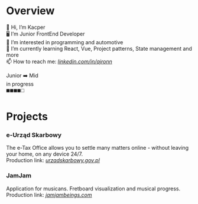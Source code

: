 # Overview

 👋 Hi, I’m Kacper  
 🖥️ I’m Junior FrontEnd Developer  
 👀 I’m interested in programming and automotive  
 🌱 I’m currently learning React, Vue, Project patterns, State management and more  
 📫 How to reach me: *[linkedin.com/in/ajronn](linkedin.com/in/ajronn)*
 
 Junior ➡️ Mid  
 in progress  
 ◼️◼️◼️◼️◻️
# Projects

### e-Urząd Skarbowy
The e-Tax Office allows you to settle many matters online - without leaving your home, on any device 24/7.  
Production link: *[urzadskarbowy.gov.pl](urzadskarbowy.gov.pl)*

### JamJam
Application for musicans. Fretboard visualization and musical progress.  
Production link: *[jamjambeings.com](jamjambeings.com)*


<!---
ajronn/ajronn is a ✨ special ✨ repository because its `README.md` (this file) appears on your GitHub profile.
You can click the Preview link to take a look at your changes.
--->
